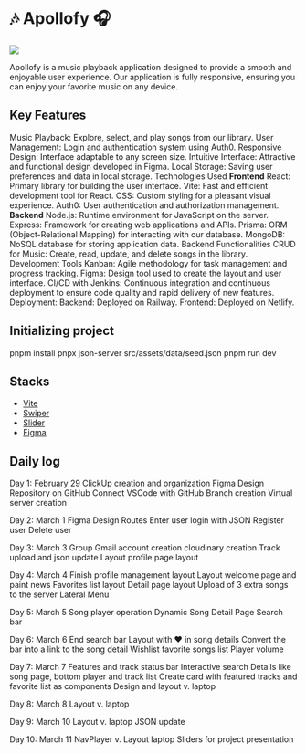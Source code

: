 <h1>🎶 Apollofy 🎧</h1>

<img src="https://res.cloudinary.com/drp3zy62g/image/upload/v1717759089/Proyecto_nuevo_5_crt0gu.jpg"/>

Apollofy is a music playback application designed to provide a smooth and enjoyable user experience. Our application is fully responsive, ensuring you can enjoy your favorite music on any device.

<h2>Key Features</h2>
Music Playback: Explore, select, and play songs from our library.
User Management: Login and authentication system using Auth0.
Responsive Design: Interface adaptable to any screen size.
Intuitive Interface: Attractive and functional design developed in Figma.
Local Storage: Saving user preferences and data in local storage.
Technologies Used
<strong>Frontend</strong>
React: Primary library for building the user interface.
Vite: Fast and efficient development tool for React.
CSS: Custom styling for a pleasant visual experience.
Auth0: User authentication and authorization management.
<strong>Backend</strong>
Node.js: Runtime environment for JavaScript on the server.
Express: Framework for creating web applications and APIs.
Prisma: ORM (Object-Relational Mapping) for interacting with our database.
MongoDB: NoSQL database for storing application data.
Backend Functionalities
CRUD for Music: Create, read, update, and delete songs in the library.
Development Tools
Kanban: Agile methodology for task management and progress tracking.
Figma: Design tool used to create the layout and user interface.
CI/CD with Jenkins: Continuous integration and continuous deployment to ensure code quality and rapid delivery of new features.
Deployment:
Backend: Deployed on Railway.
Frontend: Deployed on Netlify.


## Initializing project

pnpm install
pnpx json-server src/assets/data/seed.json
pnpm run dev

## Stacks

- [Vite](https://vitejs.dev)
- [Swiper](https://swiperjs.com/react)
- [Slider](https://ui.shadcn.com/docs/components/slider)
- [Figma](https://www.figma.com/file/7lhmv02VMCkOUmZ0JO4stN/Apollofy?type=design&node-id=0%3A1&mode=design&t=pYiBo7LP1Pc47B9R-1)

## Daily log

Day 1: February 29
ClickUp creation and organization
Figma Design
Repository on GitHub
Connect VSCode with GitHub
Branch creation
Virtual server creation

Day 2: March 1
Figma Design
Routes
Enter user login with JSON
Register user
Delete user

Day 3: March 3
Group Gmail account creation
cloudinary creation
Track upload and json update
Layout profile page layout

Day 4: March 4
Finish profile management layout
Layout welcome page and paint news
Favorites list layout
Detail page layout
Upload of 3 extra songs to the server
Lateral Menu

Day 5: March 5
Song player operation
Dynamic Song Detail Page
Search bar

Day 6: March 6
End search bar
Layout with ❤️ in song details
Convert the bar into a link to the song detail
Wishlist favorite songs list
Player volume

Day 7: March 7
Features and track status bar
Interactive search
Details like song page, bottom player and track list
Create card with featured tracks and favorite list as components
Design and layout v. laptop

Day 8: March 8
Layout v. laptop

Day 9: March 10
Layout v. laptop
JSON update

Day 10: March 11
NavPlayer v. Layout laptop
Sliders for project presentation
